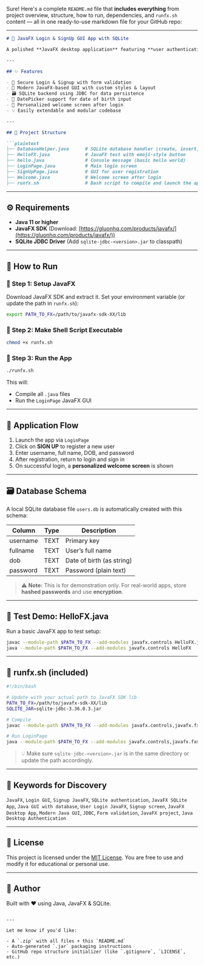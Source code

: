 Sure! Here's a complete `README.md` file that **includes everything** from project overview, structure, how to run, dependencies, and `runfx.sh` content — all in one ready-to-use markdown file for your GitHub repo:

---

````markdown
# 🎯 JavaFX Login & SignUp GUI App with SQLite

A polished **JavaFX desktop application** featuring **user authentication** with local **SQLite database** integration. Includes a responsive and modern UI for login and signup forms, with proper validation and local user data persistence.

---

## ✨ Features

- 🔐 Secure Login & Signup with form validation
- 🎨 Modern JavaFX-based GUI with custom styles & layout
- 🗃️ SQLite backend using JDBC for data persistence
- 📅 DatePicker support for date of birth input
- 👋 Personalized welcome screen after login
- 💡 Easily extendable and modular codebase

---

## 📁 Project Structure

```plaintext
├── DatabaseHelper.java      # SQLite database handler (create, insert, validate)
├── HelloFX.java             # JavaFX test with emoji-style button
├── hello.java               # Console message (basic hello world)
├── LoginPage.java           # Main login screen
├── SignUpPage.java          # GUI for user registration
├── Welcome.java             # Welcome screen after login
├── runfx.sh                 # Bash script to compile and launch the app
````

---

## ⚙️ Requirements

* **Java 11 or higher**
* **JavaFX SDK** (Download: [https://gluonhq.com/products/javafx/](https://gluonhq.com/products/javafx/))
* **SQLite JDBC Driver** (Add `sqlite-jdbc-<version>.jar` to classpath)

---

## 🏃 How to Run

### 🔧 Step 1: Setup JavaFX

Download JavaFX SDK and extract it. Set your environment variable (or update the path in `runfx.sh`):

```bash
export PATH_TO_FX=/path/to/javafx-sdk-XX/lib
```

### 📜 Step 2: Make Shell Script Executable

```bash
chmod +x runfx.sh
```

### 🚀 Step 3: Run the App

```bash
./runfx.sh
```

This will:

* Compile all `.java` files
* Run the `LoginPage` JavaFX GUI

---

## 🔁 Application Flow

1. Launch the app via `LoginPage`
2. Click on **SIGN UP** to register a new user
3. Enter username, full name, DOB, and password
4. After registration, return to login and sign in
5. On successful login, a **personalized welcome screen** is shown

---

## 🗃️ Database Schema

A local SQLite database file `users.db` is automatically created with this schema:

| Column   | Type | Description               |
| -------- | ---- | ------------------------- |
| username | TEXT | Primary key               |
| fullname | TEXT | User’s full name          |
| dob      | TEXT | Date of birth (as string) |
| password | TEXT | Password (plain text)     |

> ⚠️ **Note:** This is for demonstration only. For real-world apps, store **hashed passwords** and use **encryption**.

---

## 🧪 Test Demo: HelloFX.java

Run a basic JavaFX app to test setup:

```bash
javac --module-path $PATH_TO_FX --add-modules javafx.controls HelloFX.java
java --module-path $PATH_TO_FX --add-modules javafx.controls HelloFX
```

---

## 📜 runfx.sh (included)

```bash
#!/bin/bash

# Update with your actual path to JavaFX SDK lib
PATH_TO_FX=/path/to/javafx-sdk-XX/lib
SQLITE_JAR=sqlite-jdbc-3.36.0.3.jar

# Compile
javac --module-path $PATH_TO_FX --add-modules javafx.controls,javafx.fxml -cp $SQLITE_JAR *.java

# Run LoginPage
java --module-path $PATH_TO_FX --add-modules javafx.controls,javafx.fxml -cp .:$SQLITE_JAR LoginPage
```

> 💡 Make sure `sqlite-jdbc-<version>.jar` is in the same directory or update the path accordingly.

---

## 🔑 Keywords for Discovery

`JavaFX`, `Login GUI`, `Signup JavaFX`, `SQLite authentication`, `JavaFX SQLite App`, `Java GUI with database`, `User Login JavaFX`, `Signup screen`, `JavaFX Desktop App`, `Modern Java GUI`, `JDBC`, `Form validation`, `JavaFX project`, `Java Desktop Authentication`

---

## 📃 License

This project is licensed under the [MIT License](LICENSE). You are free to use and modify it for educational or personal use.

---

## 🙌 Author

Built with ❤️ using Java, JavaFX & SQLite.

```

---

Let me know if you'd like:

- A `.zip` with all files + this `README.md`
- Auto-generated `.jar` packaging instructions
- GitHub repo structure initializer (like `.gitignore`, `LICENSE`, etc.)
```
